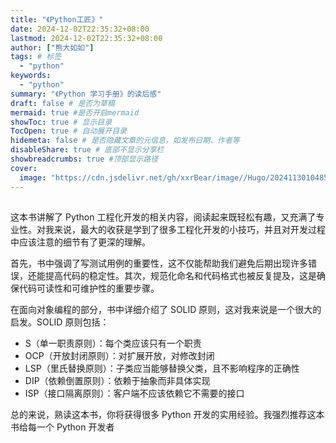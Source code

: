 ```yaml
---
title: "《Python工匠》"
date: 2024-12-02T22:35:32+08:00
lastmod: 2024-12-02T22:35:32+08:00
author: ["熊大如如"]
tags: # 标签
  - "python"
keywords:
  - "python"
summary: "《Python 学习手册》的读后感"
draft: false # 是否为草稿
mermaid: true #是否开启mermaid
showToc: true # 显示目录
TocOpen: true # 自动展开目录
hidemeta: false # 是否隐藏文章的元信息，如发布日期、作者等
disableShare: true # 底部不显示分享栏
showbreadcrumbs: true #顶部显示路径
cover:
  image: "https://cdn.jsdelivr.net/gh/xxrBear/image//Hugo/202411301048548.jpg" # 文章的图片
---
```


##

这本书讲解了 Python 工程化开发的相关内容，阅读起来既轻松有趣，又充满了专业性。对我来说，最大的收获是学到了很多工程化开发的小技巧，并且对开发过程中应该注意的细节有了更深的理解。

首先，书中强调了写测试用例的重要性，这不仅能帮助我们避免后期出现许多错误，还能提高代码的稳定性。其次，规范化命名和代码格式也被反复提及，这是确保代码可读性和可维护性的重要步骤。

在面向对象编程的部分，书中详细介绍了 SOLID 原则，这对我来说是一个很大的启发。SOLID 原则包括：

- S（单一职责原则）：每个类应该只有一个职责
- OCP（开放封闭原则）：对扩展开放，对修改封闭
- LSP（里氏替换原则）：子类应当能够替换父类，且不影响程序的正确性
- DIP（依赖倒置原则）：依赖于抽象而非具体实现
- ISP（接口隔离原则）：客户端不应该依赖它不需要的接口

总的来说，熟读这本书，你将获得很多 Python 开发的实用经验。我强烈推荐这本书给每一个 Python 开发者
